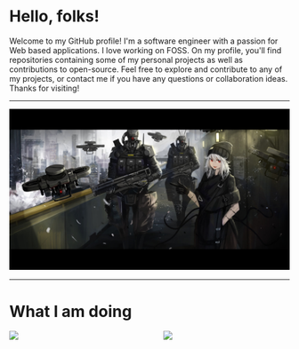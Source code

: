 

# Hello, folks!

Welcome to my GitHub profile! I'm a software engineer with a passion for Web based applications. I love working on FOSS. On my profile, you'll find repositories containing some of my personal projects as well as contributions to open-source. Feel free to explore and contribute to any of my projects, or contact me if you have any questions or collaboration ideas. Thanks for visiting!
<hr>

<img src="https://github.com/Alex-Grimes/Alex-Grimes/blob/main/cyberdrone.jpg">

<!--# Some of my favorite tech
<div>
  <img src="https://github.com/devicons/devicon/blob/master/icons/react/react-original-wordmark.svg" title="React" alt="React" width="80" height="80"/>&nbsp;
  <img src="https://github.com/devicons/devicon/blob/master/icons/vuejs/vuejs-original.svg" title="Vue" alt="Vue" width="80" height="80"/>&nbsp;
   <img src="https://github.com/devicons/devicon/blob/master/icons/postgresql/postgresql-original-wordmark.svg" title="Postgre" alt="Postgre" width="80" height="80"/>&nbsp;
    <img src="https://github.com/devicons/devicon/blob/master/icons/tailwindcss/tailwindcss-original.svg" title="tailwind" alt="tailwind" width="80" height="80"/>&nbsp;
  <img src="https://github.com/devicons/devicon/blob/master/icons/javascript/javascript-original.svg" title="JavaScript" alt="JavaScript" width="80" height="80"/>&nbsp;
  <img src="https://github.com/devicons/devicon/blob/master/icons/go/go-original-wordmark.svg" title="NodeJS" alt="golang" width="80" height="80"/>&nbsp;
  <img src="https://github.com/devicons/devicon/blob/master/icons/ruby/ruby-original.svg" title="AWS" alt="ruby" width="80" height="80"/>&nbsp;
  <img src="https://github.com/devicons/devicon/blob/master/icons/kotlin/kotlin-original.svg" title="kotlin" **alt="kotlin" width="80" height="80"/>
    <img src="https://github.com/devicons/devicon/blob/master/icons/linux/linux-original.svg" title="linux" **alt="linux" width="80" height="80"/>
</div> -->
 <hr>

# What I am doing 
<div>
<img align="left" width="45%" src="https://github-readme-stats-rho-ten-42.vercel.app/api/top-langs/?username=Alex-Grimes&size_weight=0.5&count_weight=0.5&exclude_repo=readme-stats,crypto-calculator,Ruby-crypto-calculator,Private-work,qwik-jokes,cs470,cs470-lafs-api,cs470-lafs-web,cs465,cs350,cs405&langs_count=6&theme=tokyonight&hide=VBA,HTML,CSS,vue,Javascript,powershell,astro,Postscript,scss,C,C%2B%2B,python,java,nsis,makefile,TeX&text_color=c9cacc"> 
  <div width="45%"></div>
<!--<img src="https://spotify-github-profile.vercel.app/api/view?uid=31kgookzmvq7yanoflay6aoimnha&cover_image=true&theme=novatorem&show_offline=false&background_color=121212&bar_color=53b14f&bar_color_cover=false&" width="45%">-->

</div>

<img align="right" width="45%" src="https://quotes-github-readme.vercel.app/api?type=vertical&border=true&theme=tokyonight">

<!-- <img align="center" width=75% src=https://profile-counter.glitch.me/{Alex-Grimes]/count.svg /> -->




